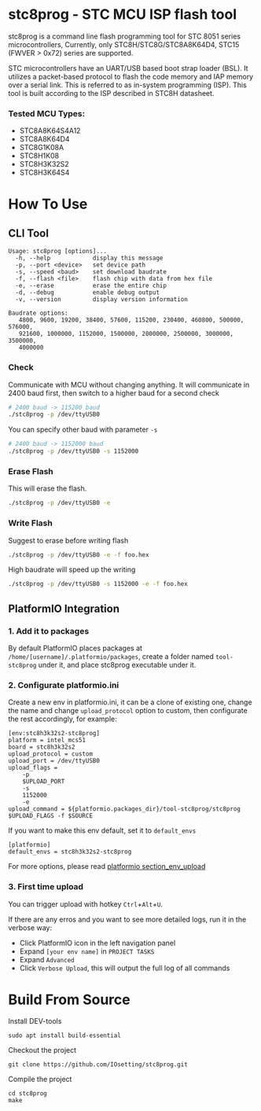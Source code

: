 #  stc8prog - STC MCU ISP flash tool

stc8prog is a command line flash programming tool for STC 8051 series 
microcontrollers, Currently, only STC8H/STC8G/STC8A8K64D4, STC15
(FWVER > 0x72) series are supported.

STC microcontrollers have an UART/USB based boot strap loader (BSL). It 
utilizes a packet-based protocol to flash the code memory and IAP memory over 
a serial link. This is referred to as in-system programming (ISP). This tool is
built according to the ISP described in STC8H datasheet.

### Tested MCU Types:

* STC8A8K64S4A12
* STC8A8K64D4
* STC8G1K08A
* STC8H1K08
* STC8H3K32S2
* STC8H3K64S4

# How To Use

## CLI Tool

```
Usage: stc8prog [options]...
  -h, --help            display this message
  -p, --port <device>   set device path
  -s, --speed <baud>    set download baudrate
  -f, --flash <file>    flash chip with data from hex file
  -e, --erase           erase the entire chip
  -d, --debug           enable debug output
  -v, --version         display version information

Baudrate options: 
   4800, 9600, 19200, 38400, 57600, 115200, 230400, 460800, 500000, 576000,
   921600, 1000000, 1152000, 1500000, 2000000, 2500000, 3000000, 3500000,
   4000000
```

### Check
Communicate with MCU without changing anything. It will communicate in 2400 baud first, then switch to a higher baud for a second check
```bash
# 2400 baud -> 115200 baud
./stc8prog -p /dev/ttyUSB0
```
You can specify other baud with parameter `-s` 
```bash
# 2400 baud -> 1152000 baud
./stc8prog -p /dev/ttyUSB0 -s 1152000
```

### Erase Flash
This will erase the flash.
```bash
./stc8prog -p /dev/ttyUSB0 -e
```

### Write Flash
Suggest to erase before writing flash
```bash
./stc8prog -p /dev/ttyUSB0 -e -f foo.hex
```
High baudrate will speed up the writing
```bash
./stc8prog -p /dev/ttyUSB0 -s 1152000 -e -f foo.hex
```

## PlatformIO Integration

### 1. Add it to packages 

By default PlatformIO places packages at `/home/[username]/.platformio/packages`, create a folder named
`tool-stc8prog` under it, and place stc8prog executable under it.

### 2. Configurate platformio.ini

Create a new env in platformio.ini, it can be a clone of existing one, change the name and change `upload_protocol` 
option to custom, then configurate the rest accordingly, for example:
```
[env:stc8h3k32s2-stc8prog]
platform = intel_mcs51
board = stc8h3k32s2
upload_protocol = custom
upload_port = /dev/ttyUSB0
upload_flags =
    -p
    $UPLOAD_PORT
    -s
    1152000
    -e
upload_command = ${platformio.packages_dir}/tool-stc8prog/stc8prog $UPLOAD_FLAGS -f $SOURCE
```
If you want to make this env default, set it to `default_envs`
```
[platformio]
default_envs = stc8h3k32s2-stc8prog
```

For more options, please read [platformio section_env_upload](https://docs.platformio.org/en/latest/projectconf/section_env_upload.html)

### 3. First time upload

You can trigger upload with hotkey `Ctrl`+`Alt`+`U`. 

If there are any erros and you want to see more detailed logs, run it in the verbose way:

* Click PlatformIO icon in the left navigation panel
* Expand `[your env name]` in `PROJECT TASKS`
* Expand `Advanced`
* Click `Verbose Upload`, this will output the full log of all commands


# Build From Source

Install DEV-tools  
```shell
sudo apt install build-essential
```
Checkout the project  
```shell
git clone https://github.com/IOsetting/stc8prog.git
```
Compile the project
```shell
cd stc8prog
make
```

